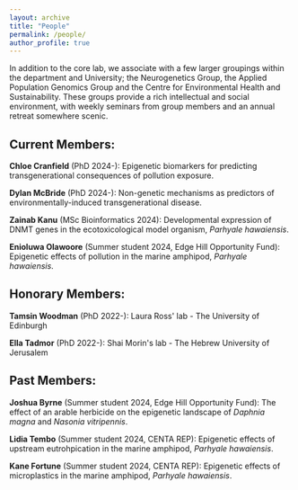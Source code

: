 ```yaml
---
layout: archive
title: "People"
permalink: /people/
author_profile: true
---
```


In addition to the core lab, we associate with a few larger groupings within the department and University; the Neurogenetics Group, the Applied Population Genomics Group and the Centre for Environmental Health and Sustainability. These groups provide a rich intellectual and social environment, with weekly seminars from group members and an annual retreat somewhere scenic.

<h2>Current Members:</h2>
<b>Chloe Cranfield</b> (PhD 2024-): Epigenetic biomarkers for predicting transgenerational consequences of pollution exposure.

<b>Dylan McBride</b> (PhD 2024-): Non-genetic mechanisms as predictors of environmentally-induced transgenerational disease.

<b>Zainab Kanu</b> (MSc Bioinformatics 2024): Developmental expression of DNMT genes in the ecotoxicological model organism, <i>Parhyale hawaiensis</i>.

<b>Enioluwa Olawoore</b> (Summer student 2024, Edge Hill Opportunity Fund): Epigenetic effects of pollution in the marine amphipod, <i>Parhyale hawaiensis</i>.


<h2>Honorary Members:</h2>
<b>Tamsin Woodman</b> (PhD 2022-): Laura Ross' lab - The University of Edinburgh

<b>Ella Tadmor</b> (PhD 2022-): Shai Morin's lab - The Hebrew University of Jerusalem


<h2>Past Members:</h2>
<b>Joshua Byrne</b> (Summer student 2024, Edge Hill Opportunity Fund): The effect of an arable herbicide on the epigenetic landscape of <i>Daphnia magna</i> and <i>Nasonia vitripennis</i>.

<b>Lidia Tembo</b> (Summer student 2024, CENTA REP): Epigenetic effects of upstream eutrohpication in the marine amphipod, <i>Parhyale hawaiensis</i>.

<b>Kane Fortune</b> (Summer student 2024, CENTA REP): Epigenetic effects of microplastics in the marine amphipod, <i>Parhyale hawaiensis</i>.